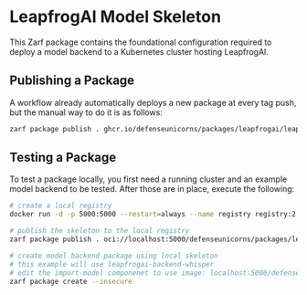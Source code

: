 # LeapfrogAI Model Skeleton

This Zarf package contains the foundational configuration required to deploy a model backend to a Kubernetes cluster hosting LeapfrogAI.

## Publishing a Package

A workflow already automatically deploys a new package at every tag push, but the manual way to do it is as follows:

```bash
zarf package publish . ghcr.io/defenseunicorns/packages/leapfrogai/leapfrogai-model:<IMAGE_TAG>
```

## Testing a Package

To test a package locally, you first need a running cluster and an example model backend to be tested. After those are in place, execute the following:

```bash
# create a local registry
docker run -d -p 5000:5000 --restart=always --name registry registry:2

# publish the skeleton to the local registry
zarf package publish . oci://localhost:5000/defenseunicorns/packages/leapfrogai --insecure

# create model backend package using local skeleton
# this example will use leapfrogai-backend-whisper
# edit the import-model componenet to use image: localhost:5000/defenseunicorns/packages/leapfrogai/leapfrogai-model:<IMAGE_TAG> 
zarf package create --insecure
```
